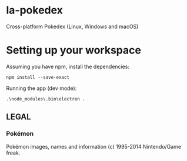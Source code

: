 # la-pokedex
Cross-platform Pokedex (Linux, Windows and macOS)

# Setting up your workspace
Assuming you have npm, install the dependencies:
```
npm install --save-exact
```
Running the app (dev mode):
```
.\node_modules\.bin\electron .
```

## LEGAL

### Pokémon

Pokémon images, names and information (c) 1995-2014 Nintendo/Game freak.

